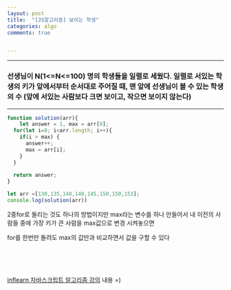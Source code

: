 ```yaml
---
layout: post
title:  "[JS알고리즘] 보이는 학생"
categories: algo 
comments: true


---
```






---

### 선생님이 N(1<=N<=100) 명의 학생들을 일렬로 세웠다. 일렬로 서있는 학생의 키가 앞에서부터 순서대로 주어질 때, 맨 앞에 선생님이 볼 수 있는 학생의 수 (앞에 서있는 사람보다 크면 보이고, 작으면 보이지 않는다)

---





~~~javascript
function solution(arr){
	let answer = 1, max = arr[0];
  for(let i=0; i<arr.length; i++){
    if(i > max) {
      answer++;
      max = arr[i];
    }
  }
  
  return answer;
}

let arr =[130,135,148,140,145,150,150,153];
console.log(solution(arr))
~~~



2중for로 돌리는 것도 하나의 방법이지만 max라는 변수를 하나 만들어서 내 이전의 사람들 중에 가장 키가 큰 사람을 max값으로 변경 시켜놓으면 

for를 한번만 돌려도 max의 값만과 비교하면서 값을 구할 수 있다



<br>



<br>

<br>

[inflearn 자바스크립트 알고리즘 강의](https://www.inflearn.com/course/%EC%9E%90%EB%B0%94%EC%8A%A4%ED%81%AC%EB%A6%BD%ED%8A%B8-%EC%95%8C%EA%B3%A0%EB%A6%AC%EC%A6%98-%EB%AC%B8%EC%A0%9C%ED%92%80%EC%9D%B4/dashboard) 내용 =)


